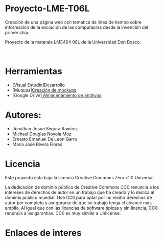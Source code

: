 # Proyecto-LME-T06L
<p>Creación de una página web con tematica de línea de tiempo sobre información de la evolución de las computaoras desde la invención del primer chip.</p>
<p>Proyecto de la materaia LME404 06L de la Universidad Don Bosco.</p>
<br>
<h1>Herramientas</h1>
 <ul>
   <li>[Visual Estudio]<a href=https://code.visualstudio.com>Desarrollo</a></li>
 <li>[Muqups]<a href=https://app.moqups.com>Creación de mockups</a></li>
 <li>[Google Drive]<a href=https://www.google.com/intl/es/drive> Almacenamiento de archivos</a></li>
 </ul>
 <h1>Autores:</h1>
  <ul>
 <li>Jonathan Josue Segura Ramírez</li>
 <li>Michael Douglas Noyola Moz</li>
 <li>Ernesto Emanuel De Leon Garra</li>
 <li>María José Rivera Flores</li>
 </ul>
 <h1>Licencia</h1>
 <p>Este proyecto esta bajo la licencia Creative Commons Zero v1.0 Universal.</p>
 <p>La dedicación de dominio público de Creative Commons CC0 renuncia a los intereses de derechos de autor en un trabajo que ha creado y lo dedica al dominio   público mundial. Use CC0 para optar por no recibir derechos de autor por completo y asegurarse de que su trabajo tenga el alcance más amplio. Al igual que con las licencias de software típicas y sin licencia, CC0 renuncia a las garantías. CC0 es muy similar a Unlicense.</P>
 <h1>Enlaces de interes</h1>
 
